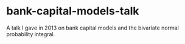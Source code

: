 # bank-capital-models-talk
A talk I gave in 2013 on bank capital models and the bivariate normal probability integral.
